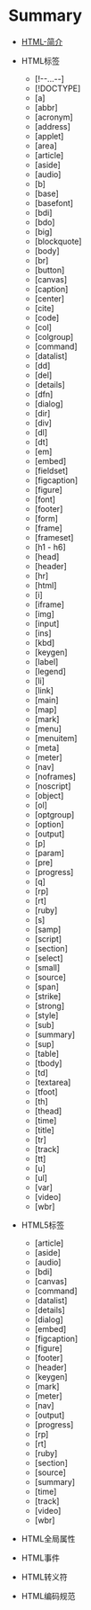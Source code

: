 # Summary
- [HTML-简介](README.md)
- HTML标签
  - [!--...--]
  - [!DOCTYPE]
  - [a]
  - [abbr]
  - [acronym]
  - [address]
  - [applet]
  - [area]
  - [article]
  - [aside]
  - [audio]
  - [b]
  - [base]
  - [basefont]
  - [bdi]
  - [bdo]
  - [big]
  - [blockquote]
  - [body]
  - [br]
  - [button]
  - [canvas]
  - [caption]
  - [center]
  - [cite]
  - [code]
  - [col]
  - [colgroup]
  - [command]
  - [datalist]
  - [dd]
  - [del]
  - [details]
  - [dfn]
  - [dialog]
  - [dir]
  - [div]
  - [dl]
  - [dt]
  - [em]
  - [embed]
  - [fieldset]
  - [figcaption]
  - [figure]
  - [font]
  - [footer]
  - [form]
  - [frame]
  - [frameset]
  - [h1 - h6]
  - [head]
  - [header]
  - [hr]
  - [html]
  - [i]
  - [iframe]
  - [img]
  - [input]
  - [ins]
  - [kbd]
  - [keygen]
  - [label]
  - [legend]
  - [li]
  - [link]
  - [main]
  - [map]
  - [mark]
  - [menu]
  - [menuitem]
  - [meta]
  - [meter]
  - [nav]
  - [noframes]
  - [noscript]
  - [object]
  - [ol]
  - [optgroup]
  - [option]
  - [output]
  - [p]
  - [param]
  - [pre]
  - [progress]
  - [q]
  - [rp]
  - [rt]
  - [ruby]
  - [s]
  - [samp]
  - [script]
  - [section]
  - [select]
  - [small]
  - [source]
  - [span]
  - [strike]
  - [strong]
  - [style]
  - [sub]
  - [summary]
  - [sup]
  - [table]
  - [tbody]
  - [td]
  - [textarea]
  - [tfoot]
  - [th]
  - [thead]
  - [time]
  - [title]
  - [tr]
  - [track]
  - [tt]
  - [u]
  - [ul]
  - [var]
  - [video]
  - [wbr]

- HTML5标签
  - [article]
  - [aside]
  - [audio]
  - [bdi]
  - [canvas]
  - [command]
  - [datalist]
  - [details]
  - [dialog]
  - [embed]
  - [figcaption]
  - [figure]
  - [footer]
  - [header]
  - [keygen]
  - [mark]
  - [meter]
  - [nav]
  - [output]
  - [progress]
  - [rp]
  - [rt]
  - [ruby]
  - [section]
  - [source]
  - [summary]
  - [time]
  - [track]
  - [video]
  - [wbr]

- HTML全局属性
- HTML事件
- HTML转义符
- HTML编码规范
